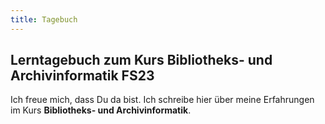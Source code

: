 ```yaml
---
title: Tagebuch
---
```


## Lerntagebuch zum Kurs Bibliotheks- und Archivinformatik FS23

Ich freue mich, dass Du da bist. Ich schreibe hier über meine Erfahrungen im Kurs **Bibliotheks- und Archivinformatik**.
